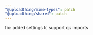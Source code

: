 ```yaml
---
"@uploadthing/mime-types": patch
"@uploadthing/shared": patch
---
```


fix: added settings to support cjs imports
